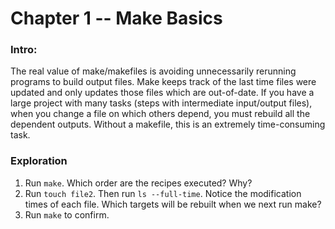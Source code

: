 # Chapter 1 -- Make Basics

### Intro:

The real value of make/makefiles is avoiding unnecessarily rerunning programs to build output files. Make keeps track of the last time files were updated and only updates those files which are out-of-date. If you have a large project with many tasks (steps with intermediate input/output files), when you change a file on which others depend, you must rebuild all the dependent outputs. Without a makefile, this is an extremely time-consuming task. 

### Exploration 

1. Run `make`. Which order are the recipes executed? Why?
2. Run `touch file2`. Then run `ls --full-time`. Notice the modification times of each file. Which targets will be rebuilt when we next run make?
3. Run `make` to confirm.

